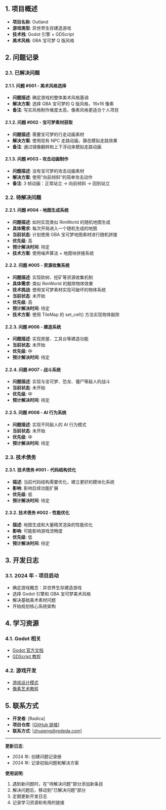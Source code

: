 <!-- # Outland 游戏开发问题记录册 -->

## 1. 项目概述

- **项目名称**: Outland
- **游戏类型**: 异世界生存建造游戏
- **技术栈**: Godot 引擎 + GDScript
- **美术风格**: GBA 宝可梦 Q 版风格

## 2. 问题记录

### 2.1. 已解决问题

#### 2.1.1. 问题 #001 - 美术风格选择

- **问题描述**: 确定游戏的整体美术风格基调
- **解决方案**: 选择 GBA 宝可梦的 Q 版风格，16x16 像素
- **备注**: 写实风格制作难度太高，像素风格更适合个人项目

#### 2.1.2. 问题 #002 - 宝可梦素材获取

- **问题描述**: 需要宝可梦的行走动画素材
- **解决方案**: 使用现有 NPC 走路动画，静态模拟走路效果
- **备注**: 通过镜像翻转和上下浮动来模拟走路动画

#### 2.1.3. 问题 #003 - 攻击动画制作

- **问题描述**: 没有宝可梦的攻击动画素材
- **解决方案**: 使用"向前倾斜"的简单攻击动作
- **备注**: 3 帧动画：正常站立 → 向前倾斜 → 回到站立

### 2.2. 待解决问题

#### 2.2.1. 问题 #004 - 地图生成系统

- **问题描述**: 如何实现类似 RimWorld 的随机地图生成
- **具体需求**: 每次开局进入一个随机生成的地图
- **当前状态**: 计划使用 GBA 宝可梦地图素材进行随机拼接
- **优先级**: 高
- **预计解决时间**: 待定
- **技术方案**: 使用噪声算法 + 地图块拼接系统

#### 2.2.2. 问题 #005 - 资源收集系统

- **问题描述**: 实现砍树、挖矿等资源收集机制
- **具体需求**: 类似 RimWorld 的敲除物体效果
- **技术挑战**: 使用宝可梦素材实现可破坏的物体系统
- **当前状态**: 未开始
- **优先级**: 高
- **预计解决时间**: 待定
- **技术方案**: 使用 TileMap 的 set_cell() 方法实现物体敲除

#### 2.2.3. 问题 #006 - 建造系统

- **问题描述**: 实现房屋、工具台等建造功能
- **当前状态**: 未开始
- **优先级**: 中
- **预计解决时间**: 待定

#### 2.2.4. 问题 #007 - 战斗系统

- **问题描述**: 实现与宝可梦、恐龙、僵尸等敌人的战斗
- **当前状态**: 未开始
- **优先级**: 中
- **预计解决时间**: 待定

#### 2.2.5. 问题 #008 - AI 行为系统

- **问题描述**: 实现不同敌人的 AI 行为模式
- **当前状态**: 未开始
- **优先级**: 中
- **预计解决时间**: 待定

### 2.3. 技术债务

#### 2.3.1. 技术债务 #001 - 代码结构优化

- **描述**: 当前代码结构需要优化，建立更好的模块化系统
- **影响**: 影响后续功能扩展
- **优先级**: 低
- **预计解决时间**: 待定

#### 2.3.2. 技术债务 #002 - 性能优化

- **描述**: 地图生成和大量精灵渲染的性能优化
- **影响**: 可能影响游戏流畅度
- **优先级**: 低
- **预计解决时间**: 待定

## 3. 开发日志

### 3.1. 2024 年 - 项目启动

- 确定游戏概念：异世界生存建造游戏
- 选择 Godot 引擎和 GBA 宝可梦美术风格
- 解决基础美术素材问题
- 开始规划核心系统架构

## 4. 学习资源

### 4.1. Godot 相关

- [Godot 官方文档](https://docs.godotengine.org/)
- [GDScript 教程](https://docs.godotengine.org/en/stable/getting_started/scripting/gdscript/)

### 4.2. 游戏开发

- [游戏设计模式](https://gameprogrammingpatterns.com/)
- [像素艺术教程](https://lospec.com/pixel-art-tutorials)

## 5. 联系方式

- **开发者**: [Radica]
- **项目仓库**: [[GitHub 链接](https://github.com/Radicas/Outland.git)]
- **联系方式**: [zhupeng@rededa.com]

---

**更新日志**:

- 2024 年: 创建问题记录册
- 2024 年: 记录初始问题和解决方案

**使用说明**:

1. 遇到新问题时，在"待解决问题"部分添加新条目
2. 解决问题后，移动到"已解决问题"部分
3. 定期更新开发日志
4. 记录学习资源和有用的链接
